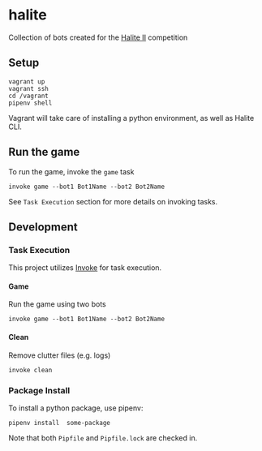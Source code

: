 # halite
Collection of bots created for the [Halite II](https://halite.io) competition

## Setup
```
vagrant up
vagrant ssh
cd /vagrant
pipenv shell
```

Vagrant will take care of installing a python environment, as well as Halite CLI.

## Run the game

To run the game, invoke the `game` task

```
invoke game --bot1 Bot1Name --bot2 Bot2Name
```

See `Task Execution` section for more details on invoking tasks.

## Development

### Task Execution

This project utilizes [Invoke](http://www.pyinvoke.org) for task execution.

#### Game

Run the game using two bots

```
invoke game --bot1 Bot1Name --bot2 Bot2Name
```

#### Clean

Remove clutter files (e.g. logs)

```
invoke clean
```


### Package Install

To install a python package, use pipenv:

```
pipenv install  some-package
```

Note that both `Pipfile` and `Pipfile.lock` are checked in.